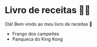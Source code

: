 # Livro de receitas :man_cook:

Olá! Bem vindo ao meu livro de receitas :wave:

* Frango dos campeões
* Panqueca do King Kong
